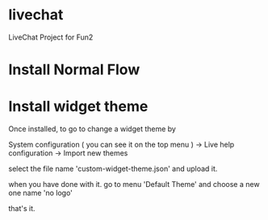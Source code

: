# livechat
LiveChat Project for Fun2


# Install Normal Flow 

# Install widget theme

Once installed, to go to change a widget theme by

System configuration ( you can see it on the top menu ) -> Live help configuration -> Import new themes

select the file name 'custom-widget-theme.json' and upload it.

when you have done with it. go to menu 'Default Theme' and choose a new one name 'no logo'

that's it. 

